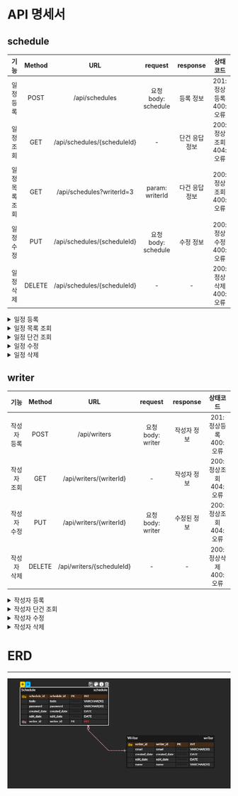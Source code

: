 # API 명세서

## schedule
|    기능    | Method |             URL             |      request      | response |          상태코드           
|:--------:|:------:|:---------------------------:|:-----------------:|:--------:|:-----------------------:|
|  일정 등록   |  POST  |       /api/schedules        | 요청 body: schedule |  등록 정보   | 201: 정상등록 <br/> 400: 오류 |
|  일정 조회   |  GET   | /api/schedules/{scheduleId} |         -         | 단건 응답 정보 |        200: 정상조회 <br/> 404: 오류
| 일정 목록 조회 |  GET   |  /api/schedules?writerId=3  |  param: writerId  | 다건 응답 정보 |        200: 정상조회 <br/> 400: 오류       
|  일정 수정   |  PUT   | /api/schedules/{scheduleId} | 요청 body: schedule |  수정 정보   |        200: 정상수정 <br/> 400: 오류       
|  일정 삭제   | DELETE | /api/schedules/{scheduleId} |         -         |    -     |        200: 정상삭제 <br/> 400: 오류       

[//]: # (일정 등록)
<details>
    <summary>일정 등록</summary>
    
- 요청 정보
    <table>
      <tr>
        <td ><b>메소드</b></td>
        <td ><b>요청 URL</b></td>
      </tr>
      <tr>
        <td>POST</td>
        <td >/api/schedules</td>
      </tr>
    </table>
- 예시
  - 요청: POST /api/schedules

  ```json
  {     
        "writer_id" : 1,
        "password" : "abc!123",
        "todo" : "나는 오늘 강의를 들을 것이다."
  }
  ```
  - 응답: HTTP/1.1 201 Created

  ```json
  {
        "schedule_id" : 3,
        "writer_id" : 1,
        "todo" : "나는 오늘 강의를 들을 것이다.",
        "created_date" : "2024-10-31",
        "edit_date" : "2024-10-31"
  }
  ```
- 본문 
  - 요청
    <table>
          <tr>
            <td ><b>이름</b></td>
            <td ><b>타입</b></td>
            <td ><b>설명</b></td>
            <td ><b>필수</b></td>
          </tr>
          <tr>
            <td ><b>writer_id</b></td>
            <td ><b>int</b></td>
            <td ><b></b></td>
            <td ><b>필수</b></td>
          </tr>
          <tr>
            <td ><b>password</b></td>
            <td ><b>문자열</b></td>
            <td ><b></b></td>
            <td ><b>필수</b></td>
          </tr>
          <tr>
            <td ><b>todo</b></td>
            <td ><b>문자열</b></td>
            <td ><b></b></td>
            <td ><b>필수</b></td>
          </tr>
        </table>   
  - 응답
    <table>
          <tr>
            <td ><b>이름</b></td>
            <td ><b>타입</b></td>
            <td ><b>설명</b></td>
            <td ><b>필수</b></td>
          </tr>
          <tr>
            <td ><b>schedule_id</b></td>
            <td ><b>int</b></td>
            <td ><b></b></td>
            <td ><b>필수</b></td>
          </tr>
          <tr>
            <td ><b>writer_id</b></td>
            <td ><b>int</b></td>
            <td ><b></b></td>
            <td ><b>필수</b></td>
          </tr>
          <tr>
            <td ><b>todo</b></td>
            <td ><b>문자열</b></td>
            <td ><b></b></td>
            <td ><b>필수</b></td>
          </tr>
          <tr>
            <td ><b>created_date</b></td>
            <td ><b>문자열->DATETIME</b></td>
            <td ><b></b></td>
            <td ><b>필수</b></td>
          </tr>
          <tr>
            <td ><b>edit_date</b></td>
            <td ><b>문자열->DATETIME</b></td>
            <td ><b></b></td>
            <td ><b>옵션</b></td>
          </tr>
    </table>   
</details>

[//]: # (일정 목록 조회)
<details>
    <summary>일정 목록 조회</summary>

- 요청 정보
    <table>
      <tr>
        <td ><b>메소드</b></td>
        <td ><b>요청 URL</b></td>
      </tr>
      <tr>
        <td>GET</td>
        <td >/api/schedules?writerId=XXX</td>
      </tr>
    </table>
- 예시
  - 요청: GET /api/schedules?writerId=1

  - 응답: HTTP/1.1 200 OK

  ```json
  "schedules" : [
    {
        "schedule_id" : 3,
        "writer_id" : 1,
        "todo" : "나는 오늘 강의를 들을 것이다.",
        "created_date" : "2024-10-31",
  },
  {
        "schedule_id" : 2,
        "writer_id" : 1,
        "todo" : "나는 오늘 강의를 들을 것이다.",
        "created_date" : "2024-10-31",
  }
  ]
  ```
- 본문
  - 요청 x
    
  - 응답
    <table>
          <tr>
            <td ><b>이름</b></td>
            <td ><b>타입</b></td>
            <td ><b>설명</b></td>
            <td ><b>필수</b></td>
          </tr>
          <tr>
            <td ><b>schedule_id</b></td>
            <td ><b>int</b></td>
            <td ><b></b></td>
            <td ><b>필수</b></td>
          </tr>
          <tr>
            <td ><b>writer_id</b></td>
            <td ><b>int</b></td>
            <td ><b></b></td>
            <td ><b>필수</b></td>
          </tr>
          <tr>
            <td ><b>todo</b></td>
            <td ><b>문자열</b></td>
            <td ><b></b></td>
            <td ><b>필수</b></td>
          </tr>
          <tr>
            <td ><b>created_date</b></td>
            <td ><b>문자열->DATETIME</b></td>
            <td ><b></b></td>
            <td ><b>옵션</b></td>
          </tr>
    </table> 
</details>

[//]: # (일정 단건 조회)
<details>
    <summary>일정 단건 조회</summary>

- 요청 정보
    <table>
      <tr>
        <td ><b>메소드</b></td>
        <td ><b>요청 URL</b></td>
      </tr>
      <tr>
        <td>GET</td>
        <td >/api/schedules/{scheduleId}</td>
      </tr>
    </table>
- 예시
    - 요청: GET /api/schedules/{scheduleId}

    - 응답: HTTP/1.1 200 OK
  ```json
  {
        "schedule_id" : 2,
        "writer_id" : 1,
        "todo" : "나는 오늘 강의를 들을 것이다.",
        "created_date" : "2024-10-31",
  }
  
  ```
- 본문
  - 요청 x

  - 응답
    <table>
          <tr>
            <td ><b>이름</b></td>
            <td ><b>타입</b></td>
            <td ><b>설명</b></td>
            <td ><b>필수</b></td>
          </tr>
          <tr>
            <td ><b>schedule_id</b></td>
            <td ><b>int</b></td>
            <td ><b></b></td>
            <td ><b>필수</b></td>
          </tr>
          <tr>
            <td ><b>writer_id</b></td>
            <td ><b>int</b></td>
            <td ><b></b></td>
            <td ><b>필수</b></td>
          </tr>
          <tr>
            <td ><b>todo</b></td>
            <td ><b>문자열</b></td>
            <td ><b></b></td>
            <td ><b>필수</b></td>
          </tr>
          <tr>
            <td ><b>created_date</b></td>
            <td ><b>문자열->DATETIME</b></td>
            <td ><b></b></td>
            <td ><b>옵션</b></td>
          </tr>
    </table> 
</details>

[//]: # (일정 수정)
<details>
    <summary>일정 수정</summary>

- 요청 정보
    <table>
      <tr>
        <td ><b>메소드</b></td>
        <td ><b>요청 URL</b></td>
      </tr>
      <tr>
        <td>PUT</td>
        <td>/api/schedules/{scheduleId}</td>
      </tr>
    </table>
  
- 예시
    - 요청: PUT /api/schedules/{scheduleId}
  ```json
  {
        "schedule_id" : 2,
        "password" : "abc!123",
        "todo" : "나는 오늘 쉴 것이다." -> 수정된 내용
  }
  ```
    - 응답: HTTP/1.1 200 OK
  ```json
  {
        "schedule_id" : 2,
        "todo" : "나는 오늘 쉴 것이다.",
        "edit_date" : "2024-11-1"
  }
  ```
- 본문
  - 요청 
    <table>
          <tr>
            <td ><b>이름</b></td>
            <td ><b>타입</b></td>
            <td ><b>설명</b></td>
            <td ><b>필수</b></td>
          </tr>
          <tr>
            <td ><b>schedule_id</b></td>
            <td ><b>int</b></td>
            <td ><b></b></td>
            <td ><b>필수</b></td>
          </tr>
          <tr>
            <td ><b>password</b></td>
            <td ><b>문자열</b></td>
            <td ><b></b></td>
            <td ><b>필수</b></td>
          </tr>
          <tr>
            <td ><b>todo</b></td>
            <td ><b>문자열</b></td>
            <td ><b></b></td>
            <td ><b>필수</b></td>
          </tr>
    </table> 
  - 응답
    <table>
          <tr>
            <td ><b>이름</b></td>
            <td ><b>타입</b></td>
            <td ><b>설명</b></td>
            <td ><b>필수</b></td>
          </tr>
          <tr>
            <td ><b>schedule_id</b></td>
            <td ><b>int</b></td>
            <td ><b></b></td>
            <td ><b>필수</b></td>
          </tr>
          <tr>
            <td ><b>todo</b></td>
            <td ><b>문자열</b></td>
            <td ><b></b></td>
            <td ><b>필수</b></td>
          </tr>
          <tr>
            <td ><b>edit_date</b></td>
            <td ><b>문자열->DATETIME</b></td>
            <td ><b></b></td>
            <td ><b>필수</b></td>
          </tr>
    </table> 
</details>

[//]: # (일정 삭제)
<details>
    <summary>일정 삭제</summary>

- 요청 정보
    <table>
      <tr>
        <td ><b>메소드</b></td>
        <td ><b>요청 URL</b></td>
      </tr>
      <tr>
        <td>DELETE</td>
        <td>/api/schedules/{scheduleId}</td>
      </tr>
    </table>

- 예시
    - 요청: DELETE /api/schedules/{scheduleId}
    - 응답: HTTP/1.1 200 OK
</details>

## writer
|   기능   | Method |            URL            |     request     | response |          상태코드           
|:------:|:------:|:-------------------------:|:---------------:|:--------:|:-----------------------:|
| 작성자 등록 |  POST  |       /api/writers        | 요청 body: writer |  작성자 정보  | 201: 정상등록 <br/> 400: 오류 |
| 작성자 조회 |  GET   |  /api/writers/{writerId}  |        -        |  작성자 정보  |        200: 정상조회 <br/> 404: 오류
| 작성자 수정 |  PUT   |  /api/writers/{writerId}  | 요청 body: writer |  수정된 정보  |        200: 정상조회 <br/> 404: 오류
| 작성자 삭제 | DELETE | /api/writers/{scheduleId} |        -        |    -     |        200: 정상삭제 <br/> 400: 오류       

[//]: # (작성자 등록)
<details>
    <summary>작성자 등록</summary>

- 요청 정보
    <table>
      <tr>
        <td ><b>메소드</b></td>
        <td ><b>요청 URL</b></td>
      </tr>
      <tr>
        <td>POST</td>
        <td >/api/writers</td>
      </tr>
    </table>
- 예시
    - 요청: POST /api/writers

  ```json
  {     
        "email" : "a@b.com",
        "name" : "아무개1"
  }
  ```
    - 응답: HTTP/1.1 201 Created

  ```json
  {
        "writer_id" : 1,
        "email" : "a@b.com",
        "name" : "아무개1",
        "created_date" : "2024-10-31",
        "edit_date" : "2024-10-31"
  }
  ```
- 본문
  - 요청
    <table>
          <tr>
            <td ><b>이름</b></td>
            <td ><b>타입</b></td>
            <td ><b>설명</b></td>
            <td ><b>필수</b></td>
          </tr>
          <tr>
            <td ><b>email</b></td>
            <td ><b>문자열</b></td>
            <td ><b></b></td>
            <td ><b>필수</b></td>
          </tr>
          <tr>
            <td ><b>name</b></td>
            <td ><b>문자열</b></td>
            <td ><b></b></td>
            <td ><b>필수</b></td>
          </tr>
        </table>   
  - 응답
    <table>
          <tr>
            <td ><b>이름</b></td>
            <td ><b>타입</b></td>
            <td ><b>설명</b></td>
            <td ><b>필수</b></td>
          </tr>
          <tr>
            <td ><b>writer_id</b></td>
            <td ><b>int</b></td>
            <td ><b></b></td>
            <td ><b>필수</b></td>
          </tr>
          <tr>
            <td ><b>email</b></td>
            <td ><b>문자열</b></td>
            <td ><b></b></td>
            <td ><b>필수</b></td>
          </tr>
          <tr>
            <td ><b>name</b></td>
            <td ><b>문자열</b></td>
            <td ><b></b></td>
            <td ><b>필수</b></td>
          </tr>
          <tr>
            <td ><b>created_date</b></td>
            <td ><b>문자열->DATETIME</b></td>
            <td ><b></b></td>
            <td ><b>필수</b></td>
          </tr>
          <tr>
            <td ><b>edit_date</b></td>
            <td ><b>문자열->DATETIME</b></td>
            <td ><b></b></td>
            <td ><b>옵션</b></td>
          </tr>
    </table>  
</details>

[//]: # (작성자 단건 조회)
<details>
    <summary>작성자 단건 조회</summary>

- 요청 정보
    <table>
      <tr>
        <td ><b>메소드</b></td>
        <td ><b>요청 URL</b></td>
      </tr>
      <tr>
        <td>GET</td>
        <td >/api/writers/{writerId}</td>
      </tr>
    </table>
- 예시
    - 요청: GET /api/writers/{writerId}

    - 응답: HTTP/1.1 200 OK
  
  ```json
  {
        "writer_id" : 1,
        "email" : "a@b.com",
        "name" : "아무개1"
  }
  ```
- 본문
  - 요청 x
  - 응답
    <table>
          <tr>
            <td ><b>이름</b></td>
            <td ><b>타입</b></td>
            <td ><b>설명</b></td>
            <td ><b>필수</b></td>
          </tr>
          <tr>
            <td ><b>writer_id</b></td>
            <td ><b>int</b></td>
            <td ><b></b></td>
            <td ><b>필수</b></td>
          </tr>
          <tr>
            <td ><b>email</b></td>
            <td ><b>문자열</b></td>
            <td ><b></b></td>
            <td ><b>필수</b></td>
          </tr>
          <tr>
            <td ><b>name</b></td>
            <td ><b>문자열</b></td>
            <td ><b></b></td>
            <td ><b>필수</b></td>
          </tr>
    </table>  
</details>

[//]: # (일정 수정)
<details>
    <summary>작성자 수정</summary>

- 요청 정보
    <table>
      <tr>
        <td ><b>메소드</b></td>
        <td ><b>요청 URL</b></td>
      </tr>
      <tr>
        <td>PUT</td>
        <td>/api/writers/{writerId}</td>
      </tr>
    </table>

- 예시
    - 요청: PUT /api/writers/{writerId}
  ```json
  {
        "writer_id" : 1,
        "email": "b@c.com", -> 수정된 내용
        "name" : "아무개1"
  }
  ```
    - 응답: HTTP/1.1 200 OK
  ```json
  {
        "writer_id" : 1,
        "email": "b@c.com",
        "name" : "아무개1",
        "edit_date" : "2024-11-1"
  }
  ```
- 본문
  - 요청
    <table>
          <tr>
            <td ><b>이름</b></td>
            <td ><b>타입</b></td>
            <td ><b>설명</b></td>
            <td ><b>필수</b></td>
          </tr>
          <tr>
            <td ><b>writer_id</b></td>
            <td ><b>int</b></td>
            <td ><b></b></td>
            <td ><b>필수</b></td>
          </tr>
          <tr>
            <td ><b>email</b></td>
            <td ><b>문자열</b></td>
            <td ><b></b></td>
            <td ><b>필수</b></td>
          </tr>
          <tr>
            <td ><b>name</b></td>
            <td ><b>문자열</b></td>
            <td ><b></b></td>
            <td ><b>필수</b></td>
          </tr>
        </table>   
  - 응답
    <table>
          <tr>
            <td ><b>이름</b></td>
            <td ><b>타입</b></td>
            <td ><b>설명</b></td>
            <td ><b>필수</b></td>
          </tr>
          <tr>
            <td ><b>writer_id</b></td>
            <td ><b>int</b></td>
            <td ><b></b></td>
            <td ><b>필수</b></td>
          </tr>
          <tr>
            <td ><b>email</b></td>
            <td ><b>문자열</b></td>
            <td ><b></b></td>
            <td ><b>필수</b></td>
          </tr>
          <tr>
            <td ><b>name</b></td>
            <td ><b>문자열</b></td>
            <td ><b></b></td>
            <td ><b>필수</b></td>
          </tr>
          <tr>
            <td ><b>edit_date</b></td>
            <td ><b>문자열->DATETIME</b></td>
            <td ><b></b></td>
            <td ><b>옵션</b></td>
          </tr>
    </table>  
</details>

[//]: # (작성자 삭제)
<details>
    <summary>작성자 삭제</summary>

- 요청 정보
    <table>
      <tr>
        <td ><b>메소드</b></td>
        <td ><b>요청 URL</b></td>
      </tr>
      <tr>
        <td>DELETE</td>
        <td>/api/writers/{writerId}</td>
      </tr>
    </table>

- 예시
    - 요청: DELETE /api/writers/{writerId}
    - 응답: HTTP/1.1 200 OK
</details>

# ERD

---
![ERD이미지](erd.png)

